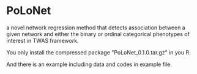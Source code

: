 # PoLoNet
a novel network regression method that detects association between a given network and either the binary or ordinal categorical phenotypes of interest in TWAS framework.

You only install the compressed package "PoLoNet_0.1.0.tar.gz" in you R. 

And there is an example including data and codes in example file.
